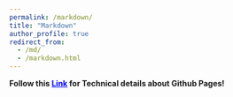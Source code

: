 ```yaml
---
permalink: /markdown/
title: "Markdown"
author_profile: true
redirect_from: 
  - /md/
  - /markdown.html
---
```


<dev><strong>Follow this <a href="https://academicpages.github.io/markdown/" style="color:blue" >Link</a> for Technical details about Github Pages!</strong></dev>
